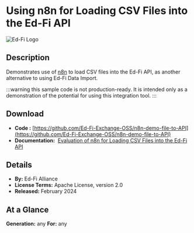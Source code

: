 # Using n8n for Loading CSV Files into the Ed-Fi API

![Ed-Fi Logo](https://edfidocs.blob.core.windows.net/$web/img/edfi-exchange/technology/image.png)

## Description

Demonstrates use of [n8n](https://n8n.io/) to load CSV files into the Ed-Fi API, as another alternative to using Ed-Fi Data Import.

:::warning
this sample code is not production-ready. It is intended only as a demonstration of the potential for using this integration tool.
:::

## Download

* **Code :** [https://github.com/Ed-Fi-Exchange-OSS/n8n-demo-file-to-API](https://github.com/Ed-Fi-Exchange-OSS/n8n-demo-file-to-API)
* **Documentation:**  [Evaluation of n8n for Loading CSV Files into the Ed-Fi API](https://github.com/Ed-Fi-Exchange-OSS/n8n-demo-file-to-API/blob/main/docs/README.md)

## Details

* **By:** Ed-Fi Alliance
* **License Terms:** Apache License, version 2.0
* **Released:** February 2024

## **At a Glance**

**Generation:** any
**For:** any
